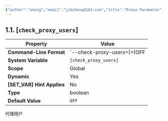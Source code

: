 ```yaml
---
{"author":"aming","email":"jikcheng@163.com","title":"Proxy Parameter","creation_date":"2022-06-27 15:57","Last modified date":"2022-11-27 19:05","tags":"Proxy Parameter","File Folder with relative path":"database/MySQL/Doc/MySQL administration/MySQL parameter","remark":null,"other":null,"dg-publish":true,"permalink":"/database/my-sql/doc/my-sql-administration/my-sql-parameter/proxy-parameter/","dgPassFrontmatter":true}
---
```





## 1.1. [`check_proxy_users`]

|          Property          |               Value               |
| -------------------------- | --------------------------------- |
| **Command-Line Format**    | `--check-proxy-users=[={OFF|ON}]` |
| **System Variable**        | `[check_proxy_users]`             |
| **Scope**                  | Global                            |
| **Dynamic**                | Yes                               |
| **[SET_VAR] Hint Applies** | No                                |
| **Type**                   | boolean                           |
| **Default Value**          | `OFF`                             |
代理用户